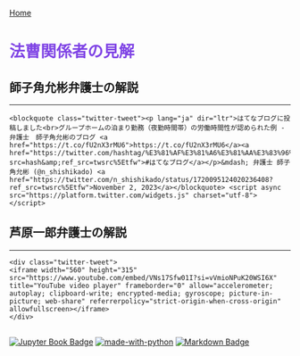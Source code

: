 <span style="color: #8045e5;"><i class="fa-solid fa-house"></i></span> [Home](index)

# <span style="color: #8045e5;">法曹関係者の見解</span>

## 師子角允彬弁護士の解説
---

```{raw} html
<blockquote class="twitter-tweet"><p lang="ja" dir="ltr">はてなブログに投稿しました<br>グループホームの泊まり勤務（夜勤時間帯）の労働時間性が認められた例 - 弁護士　師子角允彬のブログ <a href="https://t.co/fU2nX3rMU6">https://t.co/fU2nX3rMU6</a><a href="https://twitter.com/hashtag/%E3%81%AF%E3%81%A6%E3%81%AA%E3%83%96%E3%83%AD%E3%82%B0?src=hash&amp;ref_src=twsrc%5Etfw">#はてなブログ</a></p>&mdash; 弁護士 師子角允彬 (@n_shishikado) <a href="https://twitter.com/n_shishikado/status/1720095124020236408?ref_src=twsrc%5Etfw">November 2, 2023</a></blockquote> <script async src="https://platform.twitter.com/widgets.js" charset="utf-8"></script>
```

## 芦原一郎弁護士の解説
---

```{raw} html
<div class="twitter-tweet">
<iframe width="560" height="315" src="https://www.youtube.com/embed/VNs17Sfw01I?si=vVmioNPuK20WSI6X" title="YouTube video player" frameborder="0" allow="accelerometer; autoplay; clipboard-write; encrypted-media; gyroscope; picture-in-picture; web-share" referrerpolicy="strict-origin-when-cross-origin" allowfullscreen></iframe>
</div>
```

## 
[![Jupyter Book Badge](https://jupyterbook.org/_images/badge.svg)](https://jupyterbook.org)
[![made-with-python](https://img.shields.io/badge/Made%20with-Python-1f425f.svg)](https://www.python.org/)
[![Markdown Badge](https://img.shields.io/badge/Markdown-000000?style=flat&logo=markdown&logoColor=white)](https://www.markdownguide.org/)

